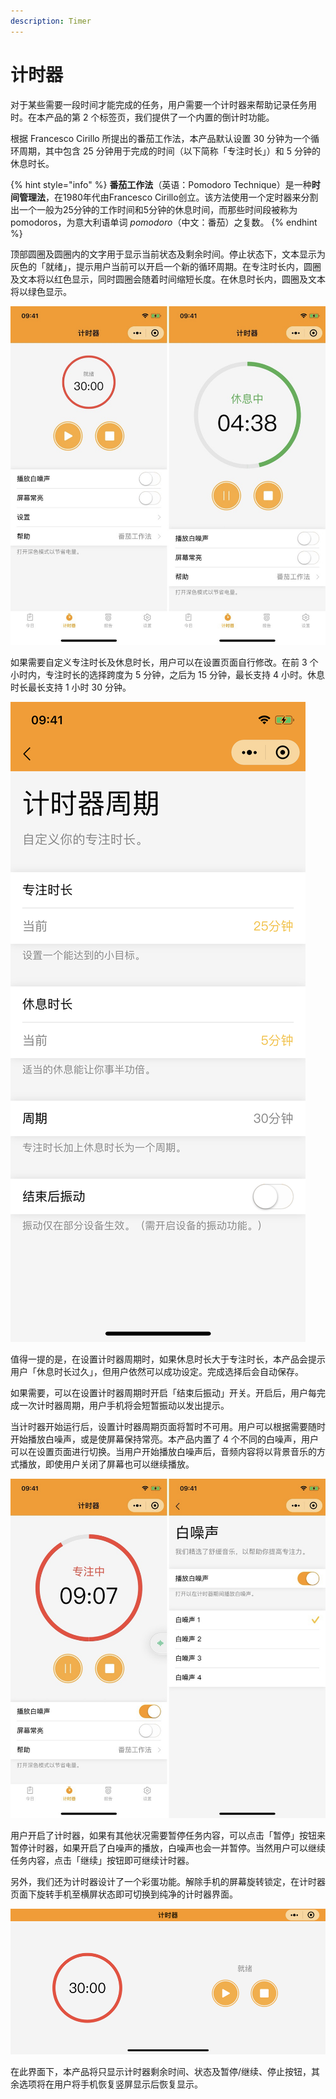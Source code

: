```yaml
---
description: Timer
---
```


# 计时器

对于某些需要一段时间才能完成的任务，用户需要一个计时器来帮助记录任务用时。在本产品的第 2 个标签页，我们提供了一个内置的倒计时功能。

根据 Francesco Cirillo 所提出的番茄工作法，本产品默认设置 30 分钟为一个循环周期，其中包含 25 分钟用于完成的时间（以下简称「专注时长」）和 5 分钟的休息时长。

{% hint style="info" %}
**番茄工作法**（英语：Pomodoro Technique）是一种**时间管理法**，在1980年代由Francesco Cirillo创立。该方法使用一个定时器来分割出一个一般为25分钟的工作时间和5分钟的休息时间，而那些时间段被称为pomodoros，为意大利语单词 _pomodoro_（中文：番茄）之复数。
{% endhint %}

顶部圆圈及圆圈内的文字用于显示当前状态及剩余时间。停止状态下，文本显示为灰色的「就绪」，提示用户当前可以开启一个新的循环周期。在专注时长内，圆圈及文本将以红色显示，同时圆圈会随着时间缩短长度。在休息时长内，圆圈及文本将以绿色显示。

![计时器运行效果](<../.gitbook/assets/image (32).png>)

如果需要自定义专注时长及休息时长，用户可以在设置页面自行修改。在前 3 个小时内，专注时长的选择跨度为 5 分钟，之后为 15 分钟，最长支持 4 小时。休息时长最长支持 1 小时 30 分钟。

![修改计时周期时长](<../.gitbook/assets/image (13).png>)

值得一提的是，在设置计时器周期时，如果休息时长大于专注时长，本产品会提示用户「休息时长过久」，但用户依然可以成功设定。完成选择后会自动保存。

如果需要，可以在设置计时器周期时开启「结束后振动」开关。开启后，用户每完成一次计时器周期，用户手机将会短暂振动以发出提示。

当计时器开始运行后，设置计时器周期页面将暂时不可用。用户可以根据需要随时开始播放白噪声，或是使屏幕保持常亮。本产品内置了 4 个不同的白噪声，用户可以在设置页面进行切换。当用户开始播放白噪声后，音频内容将以背景音乐的方式播放，即使用户关闭了屏幕也可以继续播放。

![用户可以自行选择白噪声](<../.gitbook/assets/image (17).png>)

用户开启了计时器，如果有其他状况需要暂停任务内容，可以点击「暂停」按钮来暂停计时器，如果开启了白噪声的播放，白噪声也会一并暂停。当然用户可以继续任务内容，点击「继续」按钮即可继续计时器。

另外，我们还为计时器设计了一个彩蛋功能。解除手机的屏幕旋转锁定，在计时器页面下旋转手机至横屏状态即可切换到纯净的计时器界面。

![计时器横屏显示效果](<../.gitbook/assets/image (3).png>)

在此界面下，本产品将只显示计时器剩余时间、状态及暂停/继续、停止按钮，其余选项将在用户将手机恢复竖屏显示后恢复显示。
